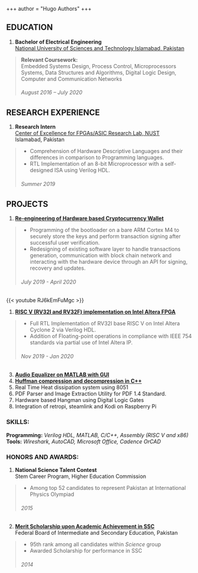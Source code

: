 +++
author = "Hugo Authors"
+++

<!--
This file is left intentionally empty by default to be backward compatible with initial theme setup.

Although the theme has advanced a little bit and it now allows to specify the content on the main page (even if the list of posts/articles is not intended).
This can be:
- with the list of posts/articles (default: `mainSections = ["post"]) or
- without the list of posts/articles (by setting `mainSections = [""]`)

Markdown supported, ie:

```
# Welcome

- Hugo :rocket:
- Hugo theme :rocket:

Don't forget to check the README.md file!
```

-->

## EDUCATION

1. **Bachelor of Electrical Engineering**  
[National University of Sciences and Technology Islamabad, Pakistan](https://nust.edu.pk)
> **Relevant Coursework:**  
> Embedded Systems Design, Process Control, Microprocessors Systems, Data Structures and Algorithms, Digital Logic Design, Computer and Communication Networks
> ###### August 2016 – July 2020

## RESEARCH EXPERIENCE

1. **Research Intern**  
[Center of Excellence for FPGAs/ASIC Research Lab, NUST](https://seecs.nust.edu.pk/research/research-centres-and-labs/)       
Islamabad, Pakistan 
> + Comprehension of Hardware Descriptive Languages and their differences in comparison to Programming languages.
> + RTL Implementation of an 8-bit Microprocessor with a self-designed ISA using Verilog HDL.  
> ###### Summer 2019  
 

## PROJECTS
1. **[Re-engineering of Hardware based Cryptocurrency Wallet](https://github.com/SafiMajid/SafiMajid.github.io/blob/main/files/HW-Wallet.pdf)**
>  + Programming of the bootloader on a bare ARM Cortex M4 to securely store the keys and perform transaction signing after successful user verification.
>  + Redesigning of existing software layer to handle transactions generation, communication with block chain network and interacting with the hardware device through an API for signing, recovery and updates. 
> ###### July 2019 - April 2020  


{{< youtube RJ6kEmFuMgc >}}


1. **[RISC V (RV32I and RV32F) implementation on Intel Altera FPGA](https://github.com/SafiMajid/SafiMajid.github.io/blob/main/files/F_EXTENSION_ON_RV32I.pdf)**

>  + Full RTL Implementation of RV32I base RISC V on Intel Altera Cyclone 2 via Verilog HDL.
>  + Addition of Floating-point operations in compliance with IEEE 754 standards via partial use of Intel Altera IP. 
> ######  Nov 2019 - Jan 2020

3. [**Audio Equalizer on MATLAB with GUI**](https://github.com/SafiMajid/Equililizer_AudioMata)
4. [**Huffman compression and decompression in C++**](https://github.com/SafiMajid/huffman-encoding)
5. Real Time Heat dissipation system using 8051
6. PDF Parser and Image Extraction Utility for PDF 1.4 Standard.
7. Hardware based Hangman using Digital Logic Gates
8. Integration of retropi, steamlink and Kodi on Raspberry Pi


### SKILLS:  
**Programming:** _Verilog HDL, MATLAB, C/C++, Assembly (RISC V and x86)_  
**Tools:**  _Wireshark, AutoCAD, Microsoft Office, Cadence OrCAD_

### HONORS AND AWARDS:  
1. **National Science Talent Contest**  
Stem Career Program, Higher Education Commission  

>  + Among top 52 candidates to represent Pakistan at International Physics Olympiad
>  ######  2015

2. [**Merit Scholarship upon Academic Achievement in SSC**](https://www.fbise.edu.pk/scholarships/2014/scc.pdf)  
Federal Board of Intermediate and Secondary Education, Pakistan
> + 95th rank among all candidates within _Science_ group
> + Awarded Scholarship for performance in SSC
> ###### 2014
